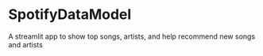 # SpotifyDataModel
A streamlit app to show top songs, artists, and help recommend new songs and artists
